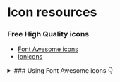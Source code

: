 # Icon resources

### Free High Quality icons

* [Font Awesome icons]
* [Ionicons]

<details>

  <summary> ### Using Font Awesome icons 👇 </summary>
  
  <br>
  ```html
  <body>
    <!DOCTYPE html>
    <html>
      <head>
        <link href="https://stackpath.bootstrapcdn.com/font-awesome/4.7.0/css/font-awesome.min.css" rel="stylesheet">
      </head>
      <body>
        <i class="fa fa-rocket" aria-hidden="true"></i>
      </body>
    </html>
  ```
  
  <br>
  ```css
  .fa-rocket {
    position: absolute;
    top: 50%;
    left: 49.2%;
    transform: translate(-50%,-50%) rotate(-45deg);
    color: #fff;
    font-size: 10em !important;
    animation: animateRocket .2s linear infinite;
    text-shadow: -10px 15px 10px rgba(0,0,0,0.2);
  }
  ```


</details>


[Font Awesome icons]: https://fontawesome.com/v4.7.0/icons/
[Ionicons]: https://ionicons.com/v2/
